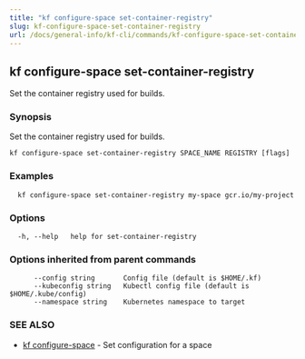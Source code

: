 ```yaml
---
title: "kf configure-space set-container-registry"
slug: kf-configure-space-set-container-registry
url: /docs/general-info/kf-cli/commands/kf-configure-space-set-container-registry/
---
```

## kf configure-space set-container-registry

Set the container registry used for builds.

### Synopsis

Set the container registry used for builds.

```
kf configure-space set-container-registry SPACE_NAME REGISTRY [flags]
```

### Examples

```
  kf configure-space set-container-registry my-space gcr.io/my-project
```

### Options

```
  -h, --help   help for set-container-registry
```

### Options inherited from parent commands

```
      --config string       Config file (default is $HOME/.kf)
      --kubeconfig string   Kubectl config file (default is $HOME/.kube/config)
      --namespace string    Kubernetes namespace to target
```

### SEE ALSO

* [kf configure-space](/docs/general-info/kf-cli/commands/kf-configure-space/)	 - Set configuration for a space

